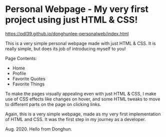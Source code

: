 # Personal Webpage - My very first project using just HTML & CSS!

https://pdl39.github.io/donghunlee-personalweb/index.html

This is a very simple personal webpage made with just HTML & CSS.
It is really simple, but does its job of introducing myself to you!

Page Contents:
- Home
- Profile
- Favorite Quotes
- Favorite Things

To make the pages visually appealing even with just HTML & CSS,
I make use of CSS effects like changes on hover,
and some HTML tweaks to move to different parts on the page on clicking links.

Again, this is a very simple webpage, made as my very first implementation of HTML and CSS.
It was the first step in my journey as a developer.

Aug. 2020.
Hello from Donghun.
